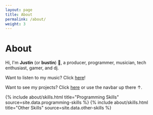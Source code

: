 ```yaml
---
layout: page
title: About
permalink: /about/
weight: 3
---
```


# **About**

Hi, I'm **Justin** (or **bustin**) :wave:, a producer, programmer, musician, tech enthusiast, gamer, and dj.

Want to listen to my music? Click [here](https://sharpfive.fanlink.to/streaming)!

Want to see my projects? Click [here](/projects) or use the navbar up there ↑.

<div class="row">
{% include about/skills.html title="Programming Skills" source=site.data.programming-skills %}
{% include about/skills.html title="Other Skills" source=site.data.other-skills %}
</div>